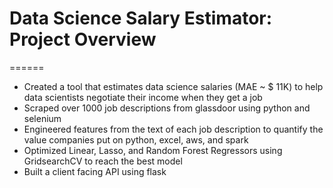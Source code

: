 # Data Science Salary Estimator: Project Overview
======
* Created a tool that estimates data science salaries (MAE ~ $ 11K) to help data scientists negotiate their income when they get a job 
* Scraped over 1000 job descriptions from glassdoor using python and selenium
* Engineered features from the text of each job description to quantify the value companies put on python, excel, aws, and spark
* Optimized Linear, Lasso, and Random Forest Regressors using GridsearchCV to reach the best model
* Built a client facing API using flask
